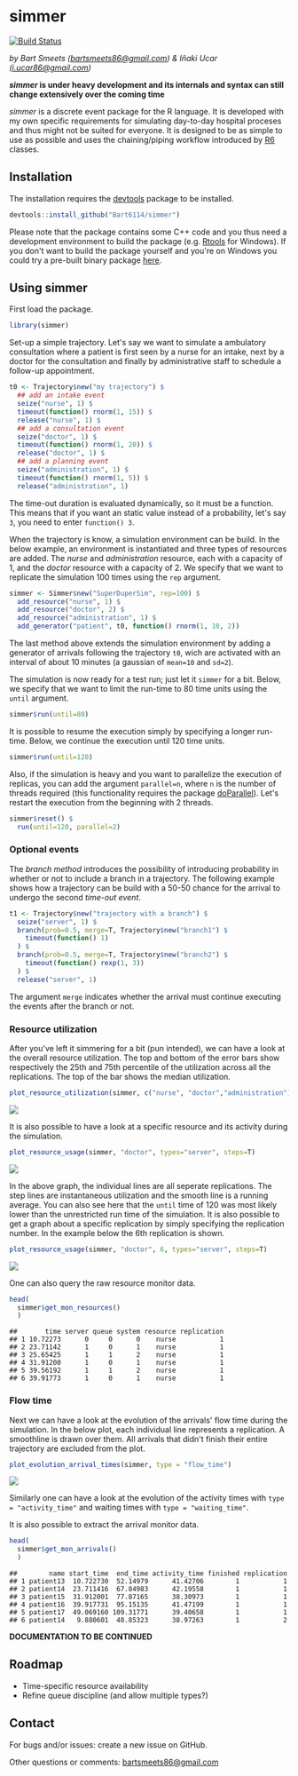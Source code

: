 # simmer
[![Build Status](https://travis-ci.org/Bart6114/simmer.svg?branch=master)](https://travis-ci.org/Bart6114/simmer)

*by Bart Smeets (bartsmeets86@gmail.com) & Iñaki Ucar (i.ucar86@gmail.com)*

__*simmer* is under heavy development and its internals and syntax can still change extensively over the coming time__

*simmer* is a discrete event package for the R language. It is developed with my own specific requirements for simulating day-to-day hospital proceses and thus might not be suited for everyone. It is designed to be as simple to use as possible and uses the chaining/piping workflow introduced by [R6](https://cran.r-project.org/web/packages/R6/) classes. 



## Installation

The installation requires the [devtools](https://github.com/hadley/devtools) package to be installed.


```r
devtools::install_github("Bart6114/simmer")
```

Please note that the package contains some C++ code and you thus need a development environment to build the package (e.g. [Rtools](http://cran.r-project.org/bin/windows/Rtools/) for Windows). If you don't want to build the package yourself and you're on Windows you could try a pre-built binary package [here](https://github.com/Bart6114/simmer/releases/).

## Using simmer

First load the package.


```r
library(simmer)
```

Set-up a simple trajectory. Let's say we want to simulate a ambulatory consultation where a patient is first seen by a nurse for an intake, next by a doctor for the consultation and finally by administrative staff to schedule a follow-up appointment.


```r
t0 <- Trajectory$new("my trajectory") $
  ## add an intake event 
  seize("nurse", 1) $
  timeout(function() rnorm(1, 15)) $
  release("nurse", 1) $
  ## add a consultation event
  seize("doctor", 1) $
  timeout(function() rnorm(1, 20)) $
  release("doctor", 1) $
  ## add a planning event
  seize("administration", 1) $
  timeout(function() rnorm(1, 5)) $
  release("administration", 1)
```

The time-out duration is evaluated dynamically, so it must be a function. This means that if you want an static value instead of a probability, let's say ```3```, you need to enter ```function() 3```.

When the trajectory is know, a simulation environment can be build. In the below example, an environment is instantiated and three types of resources are added. The *nurse* and *administration* resource, each with a capacity of 1, and the *doctor* resource with a capacity of 2. We specify that we want to replicate the simulation 100 times using the ```rep``` argument.


```r
simmer <- Simmer$new("SuperDuperSim", rep=100) $
  add_resource("nurse", 1) $
  add_resource("doctor", 2) $
  add_resource("administration", 1) $
  add_generator("patient", t0, function() rnorm(1, 10, 2))
```

The last method above extends the simulation environment by adding a generator of arrivals following the trajectory ```t0```, wich are activated with an interval of about 10 minutes (a gaussian of ```mean=10``` and ```sd=2```).

The simulation is now ready for a test run; just let it ```simmer``` for a bit. Below, we specify that we want to limit the run-time to 80 time units using the ```until``` argument.


```r
simmer$run(until=80)
```

It is possible to resume the execution simply by specifying a longer run-time. Below, we continue the execution until 120 time units.


```r
simmer$run(until=120)
```

Also, if the simulation is heavy and you want to parallelize the execution of replicas, you can add the argument ```parallel=n```, where ```n``` is the number of threads required (this functionality requires the package [doParallel](https://cran.r-project.org/web/packages/doParallel/)). Let's restart the execution from the beginning with 2 threads.


```r
simmer$reset() $
  run(until=120, parallel=2)
```

### Optional events

The *branch method* introduces the possibility of introducing probability in whether or not to include a branch in a trajectory. The following example shows how a trajectory can be build with a 50-50 chance for the arrival to undergo the second *time-out event*.


```r
t1 <- Trajectory$new("trajectory with a branch") $
  seize("server", 1) $
  branch(prob=0.5, merge=T, Trajectory$new("branch1") $
    timeout(function() 1)
  ) $
  branch(prob=0.5, merge=T, Trajectory$new("branch2") $
    timeout(function() rexp(1, 3))
  ) $
  release("server", 1)
```

The argument ```merge``` indicates whether the arrival must continue executing the events after the branch or not.

### Resource utilization

After you've left it simmering for a bit (pun intended), we can have a look at the overall resource utilization. The top and bottom of the error bars show respectively the 25th and 75th percentile of the utilization across all the replications. The top of the bar shows the median utilization.


```r
plot_resource_utilization(simmer, c("nurse", "doctor","administration"))
```

![](README_files/figure-html/unnamed-chunk-9-1.png) 

It is also possible to have a look at a specific resource and its activity during the simulation.


```r
plot_resource_usage(simmer, "doctor", types="server", steps=T)
```

![](README_files/figure-html/unnamed-chunk-10-1.png) 

In the above graph, the individual lines are all seperate replications. The step lines are instantaneous utilization and the smooth line is a running average. You can also see here that the ```until``` time of 120 was most likely lower than the unrestricted run time of the simulation. It is also possible to get a graph about a specific replication by simply specifying the replication number. In the example below the 6th replication is shown.


```r
plot_resource_usage(simmer, "doctor", 6, types="server", steps=T)
```

![](README_files/figure-html/unnamed-chunk-11-1.png) 

One can also query the raw resource monitor data.


```r
head(
  simmer$get_mon_resources()
  )
```

```
##       time server queue system resource replication
## 1 10.72273      0     0      0    nurse           1
## 2 23.71142      1     0      1    nurse           1
## 3 25.65425      1     1      2    nurse           1
## 4 31.91200      1     0      1    nurse           1
## 5 39.56192      1     1      2    nurse           1
## 6 39.91773      1     0      1    nurse           1
```

### Flow time

Next we can have a look at the evolution of the arrivals' flow time during the simulation. In the below plot, each individual line represents a replication. A smoothline is drawn over them. All arrivals that didn't finish their entire trajectory are excluded from the plot.


```r
plot_evolution_arrival_times(simmer, type = "flow_time")
```

![](README_files/figure-html/unnamed-chunk-13-1.png) 

Similarly one can have a look at the evolution of the activity times with ```type = "activity_time"``` and waiting times with ```type = "waiting_time"```.

It is also possible to extract the arrival monitor data.


```r
head(
  simmer$get_mon_arrivals()
  )
```

```
##        name start_time  end_time activity_time finished replication
## 1 patient13  10.722730  52.14979      41.42706        1           1
## 2 patient14  23.711416  67.84983      42.19558        1           1
## 3 patient15  31.912001  77.87165      38.30973        1           1
## 4 patient16  39.917731  95.15135      41.47199        1           1
## 5 patient17  49.069160 109.31771      39.40658        1           1
## 6 patient14   9.880601  48.85323      38.97263        1           2
```

**DOCUMENTATION TO BE CONTINUED**

## Roadmap

* Time-specific resource availability
* Refine queue discipline (and allow multiple types?)

## Contact

For bugs and/or issues: create a new issue on GitHub.

Other questions or comments: bartsmeets86@gmail.com
